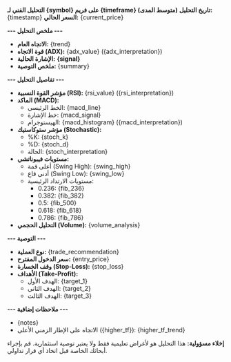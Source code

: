 **التحليل الفني لـ {symbol} على فريم {timeframe} (متوسط المدى)**
**تاريخ التحليل:** {timestamp}
**السعر الحالي:** {current_price}

**--- ملخص التحليل ---**
*   **الاتجاه العام:** {trend}
*   **قوة الاتجاه (ADX):** {adx_value} ({adx_interpretation})
*   **الإشارة الحالية:** **{signal}**
*   **ملخص التوصية:** {summary}

**--- تفاصيل التحليل ---**
*   **مؤشر القوة النسبية (RSI):** {rsi_value} ({rsi_interpretation})
*   **الماكد (MACD):**
    *   الخط الرئيسي: {macd_line}
    *   خط الإشارة: {macd_signal}
    *   الهيستوجرام: {macd_histogram} ({macd_interpretation})
*   **مؤشر ستوكاستيك (Stochastic):**
    *   %K: {stoch_k}
    *   %D: {stoch_d}
    *   الحالة: {stoch_interpretation}
*   **مستويات فيبوناتشي:**
    *   أعلى قمة (Swing High): {swing_high}
    *   أدنى قاع (Swing Low): {swing_low}
    *   مستويات الارتداد الرئيسية:
        *   0.236: {fib_236}
        *   0.382: {fib_382}
        *   0.5: {fib_500}
        *   0.618: {fib_618}
        *   0.786: {fib_786}
*   **التحليل الحجمي (Volume):** {volume_analysis}

**--- التوصية ---**
*   **نوع العملية:** {trade_recommendation}
*   **سعر الدخول المقترح:** {entry_price}
*   **وقف الخسارة (Stop-Loss):** {stop_loss}
*   **الأهداف (Take-Profit):**
    *   الهدف الأول: {target_1}
    *   الهدف الثاني: {target_2}
    *   الهدف الثالث: {target_3}

**--- ملاحظات إضافية ---**
*   {notes}
*   الاتجاه على الإطار الزمني الأعلى ({higher_tf}): {higher_tf_trend}

**إخلاء مسؤولية:** هذا التحليل هو لأغراض تعليمية فقط ولا يعتبر توصية استثمارية. قم بإجراء أبحاثك الخاصة قبل اتخاذ أي قرار تداولي.